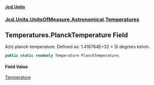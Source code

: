 #### [Jcd.Units](index.md 'index')
### [Jcd.Units.UnitsOfMeasure.Astronomical](Jcd.Units.UnitsOfMeasure.Astronomical.md 'Jcd.Units.UnitsOfMeasure.Astronomical').[Temperatures](Temperatures.md 'Jcd.Units.UnitsOfMeasure.Astronomical.Temperatures')

## Temperatures.PlanckTemperature Field

A(n) planck-temperature. Defined as: 1.416784E+32 × SI degrees kelvin.

```csharp
public static readonly Temperature PlanckTemperature;
```

#### Field Value
[Temperature](Temperature.md 'Jcd.Units.UnitTypes.Temperature')
